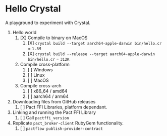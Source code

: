 # Hello Crystal

A playground to experiment with Crystal.

1. Hello world
   1. [X] Compile to binary on MacOS
      1. [X] `crystal build --target aarch64-apple-darwin bin/hello.cr` = `1.3M`
      2. [X] `crystal build --release --target aarch64-apple-darwin bin/hello.cr` = `312K`
   2. Compile cross-platform
      1. [ ] Windows
      2. [ ] Linux
      3. [ ] MacOS
   3. Compile cross-arch
      1. [ ] x86_64 / amd64
      2. [ ] aarch64 / arm64
2. Downloading files from GitHub releases
   1. [ ] Pact FFI Libraries, platform dependant.
3. Linking and running the Pact FFI Library
   1. [ ] Call `pactffi_version`
4. Replicate `pact_broker-client` RubyGem functionality.
   1. [ ] `pactflow publish-provider-contract`
